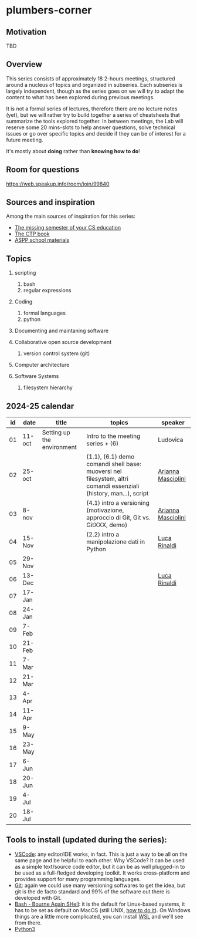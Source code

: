 # plumbers-corner

## Motivation

TBD

## Overview

This series consists of approximately 18 2-hours meetings, structured around a nucleus of topics and organized in subseries.
Each subseries is largely independent, though as the series goes on we will try to adapt the content to what has been explored during previous meetings.

It is not a formal series of lectures, therefore there are no lecture notes (yet), but we will rather try to build together a series of cheatsheets that summarize the tools explored together.
In between meetings, the Lab will reserve some 20 mins-slots to help answer questions, solve technical issues or go over specific topics and decide if they can be of interest for a future meeting.

It's mostly about **doing** rather than **knowing how to do**!


## Room for questions

https://web.speakup.info/room/join/99840

## Sources and inspiration

Among the main sources of inspiration for this series:
- [The missing semester of your CS education](https://missing.csail.mit.edu/)
- [The CTP book](https://comp-think.github.io/)
- [ASPP school materials](https://aspp.school/wiki/)



## Topics

1. scripting
   1. bash
   2. regular expressions

2. Coding
   1. formal languages
   2. python

3. Documenting and maintaning software

4. Collaborative open source development
   1. version control system (git)

5. Computer architecture

6. Software Systems
   1. filesystem hierarchy



## 2024-25 calendar

| id | date   | title  | topics    | speaker      |
|----|--------|--------|-----------|--------------|
| 01 | 11-oct | Setting up the environment | Intro to the meeting series + (6) | Ludovica |
| 02 | 25-oct |  | (1.1), (6.1) demo comandi shell base: muoversi nel filesystem, altri comandi essenziali (history, man...), script | [Arianna Masciolini](https://harisont.github.io/) |
| 03 | 8-nov  |  | (4.1) intro a versioning (motivazione, approccio di Git, Git vs. GitXXX, demo) | [Arianna Masciolini](https://harisont.github.io/) |
| 04 | 15-Nov | | (2.2) intro a manipolazione dati in Python | [Luca Rinaldi](https://github.com/lucarin91) |
| 05 | 29-Nov |
| 06 | 13-Dec | | | [Luca Rinaldi](https://github.com/lucarin91) |
| 07 | 17-Jan |
| 08 | 24-Jan |
| 09 | 7-Feb  |
| 10 | 21-Feb |
| 11 | 7-Mar  |
| 12 | 21-Mar |
| 13 | 4-Apr  |
| 14 | 11-Apr |
| 15 | 9-May  |
| 16 | 23-May |
| 17 | 6-Jun  |
| 18 | 20-Jun |
| 19 | 4-Jul  |
| 20 | 18-Jul |


## Tools to install (updated during the series):
   * [VSCode](https://code.visualstudio.com/): any editor/IDE works, in fact. This is just a way to be all on the same page and be helpful to each other. Why VSCode? It can be used as a simple text/source code editor, but it can be as well plugged-in to be used as a full-fledged developing toolkit. It works cross-platform and provides support for many programming languages.
   * [Git](https://git-scm.com/): again we could use many versioning softwares to get the idea, but git is the de facto standard and 99% of the software out there is developed with Git.
   * [Bash - Bourne Again SHell](https://www.gnu.org/software/bash/): it is the default for Linux-based systems, it has to be set as default on MacOS (still UNIX, [how to do it](https://medium.com/@alvyynm/how-to-change-your-default-shell-from-zsh-to-bash-on-mac-0bbd481b4a8d)). On Windows things are a little more complicated, you can install [WSL](https://learn.microsoft.com/en-us/windows/wsl/install) and we'll see from there.
   * [Python3](https://www.python.org/downloads/)
